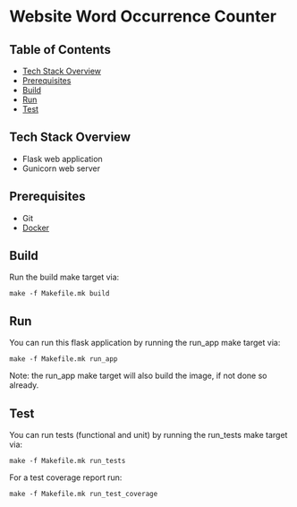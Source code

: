 # Website Word Occurrence Counter

## Table of Contents

- [Tech Stack Overview](#TechStackOverview)
- [Prerequisites](#prerequisites)
- [Build](#build)
- [Run](#run)
- [Test](#test)

## Tech Stack Overview <a name="TechStackOverview"></a>

- Flask web application
- Gunicorn web server

## Prerequisites <a name="prerequisites"></a>

- Git
- [Docker](https://docs.docker.com/docker-for-mac/install/)

## Build <a name="build"></a>

Run the build make target via:

`make -f Makefile.mk build`

## Run <a name="run"></a>

You can run this flask application by running the run_app make target via:

`make -f Makefile.mk run_app`

Note: the run_app make target will also build the image, if not done so already.

## Test <a name="test"></a>

You can run tests (functional and unit) by running the run_tests make target via:

`make -f Makefile.mk run_tests`

For a test coverage report run:

`make -f Makefile.mk run_test_coverage`